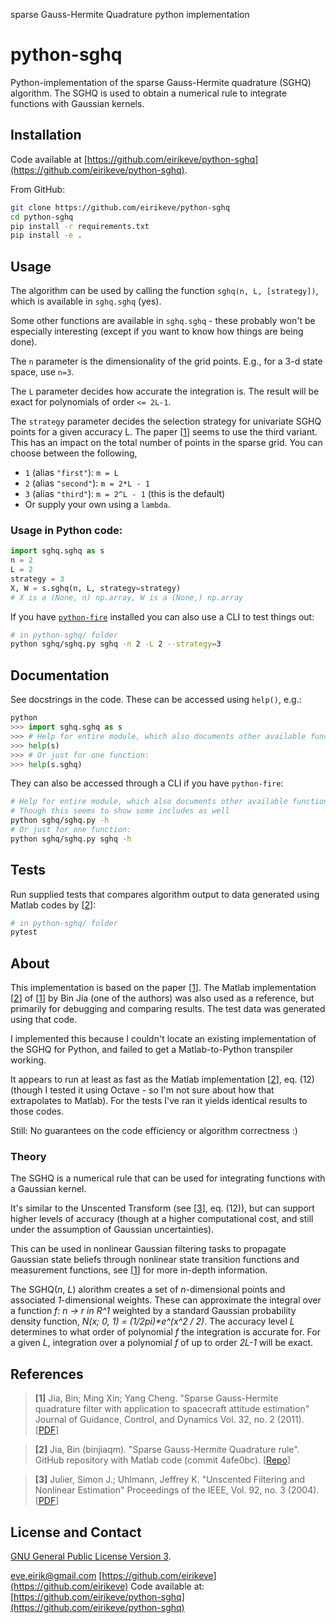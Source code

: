 sparse Gauss-Hermite Quadrature python implementation
# python-sghq

Python-implementation of the sparse Gauss-Hermite quadrature (SGHQ) algorithm. The SGHQ is used to obtain a numerical rule to integrate functions with Gaussian kernels.

## Installation
Code available at [https://github.com/eirikeve/python-sghq](https://github.com/eirikeve/python-sghq).

From GitHub:
```bash
git clone https://github.com/eirikeve/python-sghq
cd python-sghq
pip install -r requirements.txt
pip install -e .
```

## Usage
The algorithm can be used by calling the function `sghq(n, L, [strategy])`, which is available in `sghq.sghq` (yes).

Some other functions are available in `sghq.sghq` - these probably won't be especially interesting (except if you want to know how things are being done). 


The `n` parameter is the dimensionality of the grid points. E.g., for a 3-d state space, use `n=3`.

The `L` parameter decides how accurate the integration is. The result will be exact for polynomials of order `<= 2L-1`.

The `strategy` parameter decides the selection strategy for univariate SGHQ points for a given accuracy L. The paper \[[1](#reference1)\] seems to use the third variant. This has an impact on the total number of points in the sparse grid.
You can choose between the following,
* `1` (alias `"first"`): `m = L`
* `2` (alias `"second"`): `m = 2*L - 1` 
* `3` (alias `"third"`):  `m = 2^L - 1` (this is the default)
* Or supply your own using a `lambda`.

### Usage in Python code:
```python
import sghq.sghq as s
n = 2
L = 2
strategy = 3
X, W = s.sghq(n, L, strategy=strategy)
# X is a (None, n) np.array, W is a (None,) np.array
```

If you have [`python-fire`](https://github.com/google/python-fire) installed you can also use a CLI to test things out:
```bash
# in python-sghq/ folder
python sghq/sghq.py sghq -n 2 -L 2 --strategy=3
```

## Documentation 

See docstrings in the code.
These can be accessed using `help()`, e.g.:
```python
python
>>> import sghq.sghq as s
>>> # Help for entire module, which also documents other available functions
>>> help(s)
>>> # Or just for one function:
>>> help(s.sghq)
```

They can also be accessed through a CLI if you have `python-fire`:
```bash
# Help for entire module, which also documents other available functions
# Though this seems to show some includes as well
python sghq/sghq.py -h
# Or just for one function:
python sghq/sghq.py sghq -h
```

## Tests

Run supplied tests that compares algorithm output to data generated using Matlab codes by \[[2](#reference2)\]:
```bash
# in python-sghq/ folder
pytest
```

## About 

This implementation is based on the paper \[[1](#reference1)\].
The Matlab implementation \[[2](#reference2)\] of \[[1](#reference1)\] by Bin Jia (one of the authors) was also used as a reference, but primarily for debugging and comparing results. The test data was generated using that code.

I implemented this because I couldn't locate an existing implementation of the SGHQ for Python, and failed to get a Matlab-to-Python transpiler working.

It appears to run at least as fast as the Matlab implementation \[[2](#reference2)\], eq. (12) (though I tested it using Octave - so I'm not sure about how that extrapolates to Matlab). For the tests I've ran it yields identical results to those codes.

Still: No guarantees on the code efficiency or algorithm correctness :)

### Theory
The SGHQ is a numerical rule that can be used for integrating functions with a Gaussian kernel.


It's similar to the Unscented Transform (see \[[3](#reference3)\], eq. (12)), but can support higher levels of accuracy (though at a higher computational cost, and still under the assumption of Gaussian uncertainties).

This can be used in nonlinear Gaussian filtering tasks to propagate Gaussian state beliefs through nonlinear state transition functions and measurement functions, see \[[1](#reference1)\] for more in-depth information.

The SGHQ(_n_, _L_) alorithm creates a set of _n_-dimensional points and associated _1_-dimensional weights. These can approximate the integral over a function _f: n -> r in R^1_ weighted by a standard Gaussian probability density function, _N(x; 0, 1) = (1/2pi)*e^(x^2 / 2)_. The accuracy level _L_ determines to what order of polynomial _f_ the integration is accurate for. For a given _L_, integration over a polynomial _f_ of up to order _2L-1_ will be exact.

## References

> **[1]** <a name="reference1"></a> Jia, Bin; Ming Xin; Yang Cheng. "Sparse Gauss-Hermite quadrature filter with application to spacecraft attitude estimation" Journal of Guidance, Control, and Dynamics Vol. 32, no. 2 (2011). \[[PDF](https://www.researchgate.net/publication/258837425_Sparse_Gauss-Hermite_Quadrature_Filter_with_Application_to_Spacecraft_Attitude_Estimation)\]

> **[2]**  <a name="reference2"></a> Jia, Bin (binjiaqm). "Sparse Gauss-Hermite Quadrature rule". GitHub repository with Matlab code (commit 4afe0bc). \[[Repo](https://github.com/binjiaqm/sparse-Gauss-Hermite-quadrature-rule)\]

> **[3]**  <a name="reference3"></a> Julier, Simon J.; Uhlmann, Jeffrey K. "Unscented Filtering and Nonlinear Estimation" Proceedings of the IEEE, Vol. 92, no. 3 (2004). \[[PDF](https://www.cs.ubc.ca/~murphyk/Papers/Julier_Uhlmann_mar04.pdf)\]

 
## License and Contact

[GNU General Public License Version 3](LICENSE).

[eve.eirik@gmail.com](mailto:eve.eirik@gmail.com)
[https://github.com/eirikeve](https://github.com/eirikeve)
Code available at: [https://github.com/eirikeve/python-sghq](https://github.com/eirikeve/python-sghq)
